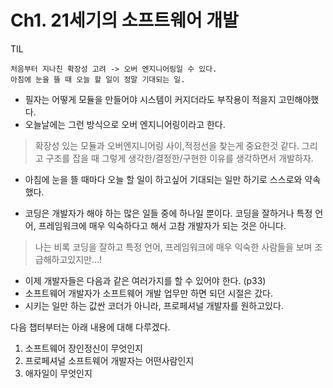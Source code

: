 # Ch1. 21세기의 소프트웨어 개발

TIL

```
처음부터 지나친 확장성 고려 -> 오버 엔지니어링일 수 있다.
아침에 눈을 뜰 때 오늘 할 일이 정말 기대되는 일.
```

- 필자는 어떻게 모듈을 만들어야 시스템이 커지더라도 부작용이 적을지 고민해야했다.
- 오늘날에는 그런 방식으로 오버 엔지니어링이라고 한다.

> 확장성 있는 모듈과 오버엔지니어링 사이,적정선을 찾는게 중요한것 같다. 
> 그리고 구조를 잡을 때 그렇게 생각한/결정한/구현한 이유를 생각하면서 개발하자.

- 아침에 눈을 뜰 때마다 오늘 할 일이 하고싶어 기대되는 일만 하기로 스스로와 약속했다.

- 코딩은 개발자가 해야 하는 많은 일들 중에 하나일 뿐이다. 코딩을 잘하거나 특정 언어, 프레임워크에 매우 익숙하다고 해서 고참 개발자가 되는 것은 아니다.

> 나는 비록 코딩을 잘하고 특정 언어, 프레임워크에 매우 익숙한 사람들을 보며 조급해하고있지만...! 

- 이제 개발자들은 다음과 같은 여러가지를 할 수 있어야 한다. (p33)
- 소프트웨어 개발자가 소프트웨어 개발 업무만 하면 되던 시절은 갔다.
- 시키는 일만 하는 값싼 코더가 아니라, 프로페셔널 개발자를 원하고있다.

다음 챕터부터는 아래 내용에 대해 다루겠다.

1. 소프트웨어 장인정신이 무엇인지
2. 프로페셔널 소프트웨어 개발자는 어떤사람인지
3. 애자일이 무엇인지